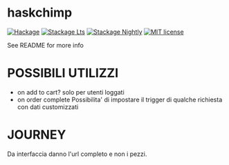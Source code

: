 # haskchimp

[![Hackage](https://img.shields.io/hackage/v/haskchimp.svg?logo=haskell)](https://hackage.haskell.org/package/haskchimp)
[![Stackage Lts](http://stackage.org/package/haskchimp/badge/lts)](http://stackage.org/lts/package/haskchimp)
[![Stackage Nightly](http://stackage.org/package/haskchimp/badge/nightly)](http://stackage.org/nightly/package/haskchimp)
[![MIT license](https://img.shields.io/badge/license-MIT-blue.svg)](LICENSE)

See README for more info

# POSSIBILI UTILIZZI

- on add to cart? solo per utenti loggati
- on order complete
  Possibilita' di impostare il trigger di qualche richiesta con dati customizzati
  

# JOURNEY

Da interfaccia danno l'url completo e non i pezzi.
